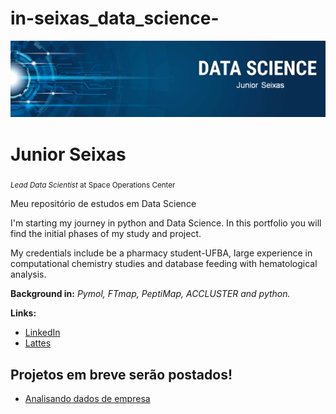 # in-seixas_data_science-

<p align="center">
  <img src="banner.png" >
</p>

# Junior Seixas
<sub>*Lead Data Scientist* at Space Operations Center</sub>

Meu repositório de estudos em Data Science 

I'm starting my journey in python and Data Science. In this portfolio you will find the initial phases of my study and project.

My credentials include be a pharmacy student-UFBA,  large experience in computational chemistry studies and database feeding with hematological analysis.

**Background in:** *Pymol, FTmap, PeptiMap, ACCLUSTER and python.*

**Links:**
* [LinkedIn](https://bit.ly/2QsMMg4)
* [Lattes](https://bit.ly/31AyfW1)



## Projetos em breve serão postados! 

* [Analisando dados de empresa](https://bit.ly/3jfmXw8)
